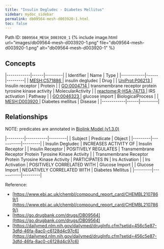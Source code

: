 ```yaml
---
title: "Insulin Degludec - Diabetes Mellitus"
sidebar: mydoc_sidebar
permalink: db09564-mesh-d003920-1.html
toc: false 
---
```



Path ID: `DB09564_MESH_D003920_1`
{% include image.html url="images/db09564-mesh-d003920-1.png" file="db09564-mesh-d003920-1.png" alt="db09564-mesh-d003920-1" %}

## Concepts

|------------|------|---------|
| Identifier | Name | Type    |
|------------|------|---------|
| <a href="https://identifiers.org/MESH:C571886">MESH:C571886 </a> | insulin degludec | Drug |
| <a href="https://identifiers.org/UniProt:P06213">UniProt:P06213 </a> | Insulin receptor | Protein |
| <a href="https://identifiers.org/GO:0004714">GO:0004714 </a> | transmembrane receptor protein tyrosine kinase activity | MolecularActivity |
| <a href="https://identifiers.org/reactome:R-HSA-74713">reactome:R-HSA-74713 </a> | IRS activation | Pathway |
| <a href="https://identifiers.org/GO:0046323">GO:0046323 </a> | glucose import | BiologicalProcess |
| <a href="https://identifiers.org/MESH:D003920">MESH:D003920 </a> | Diabetes mellitus | Disease |
|------------|------|---------|

## Relationships


NOTE: predicates are annotated in <a href="https://github.com/biolink/biolink-model/releases/tag/v1.3.0">Biolink Model (v1.3.0)</a>

|---------|-----------|---------|
| Subject | Predicate | Object  |
|---------|-----------|---------|
| Insulin Degludec | INCREASES ACTIVITY OF | Insulin Receptor |
| Insulin Receptor | POSITIVELY REGULATES | Transmembrane Receptor Protein Tyrosine Kinase Activity |
| Transmembrane Receptor Protein Tyrosine Kinase Activity | PARTICIPATES IN | Irs Activation |
| Irs Activation | POSITIVELY CORRELATED WITH | Glucose Import |
| Glucose Import | NEGATIVELY CORRELATED WITH | Diabetes Mellitus |
|---------|-----------|---------|

Reference: 
  - [https://www.ebi.ac.uk/chembl/compound_report_card/CHEMBL2107869/](https://www.ebi.ac.uk/chembl/compound_report_card/CHEMBL2107869/)
  - [https://go.drugbank.com/drugs/DB09564](https://go.drugbank.com/drugs/DB09564)
  - [https://dailymed.nlm.nih.gov/dailymed/drugInfo.cfm?setid=456c5e87-3dfd-46fa-8ac0-c6128d4c97c6](https://dailymed.nlm.nih.gov/dailymed/drugInfo.cfm?setid=456c5e87-3dfd-46fa-8ac0-c6128d4c97c6)

